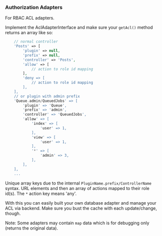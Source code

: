 ### Authorization Adapters
For RBAC ACL adapters.

Implement the AclAdapterInterface and make sure your `getAcl()` method returns an array like so:
```php
    // normal controller
    'Posts' => [
        'plugin' => null,
        'prefix' => null,
        'controller' => 'Posts',
        'allow' => [
            // action to role id mapping
        ],
        'deny => [
            // action to role id mapping
        ],
    ],
    // or plugin with admin prefix
    'Queue.admin/QueuedJobs' => [
        'plugin' => 'Queue',
        'prefix' => 'admin',
        'controller' => 'QueuedJobs',
        'allow' => [
            'index' => [
                'user' => 1,
            ],
            'view' => [
                'user' => 1,
            ],
            '*' => [
                'admin' => 3,
            ],
        ],
    ],
    ...
```

Unique array keys due to the internal `PluginName.prefix/ControllerName` syntax.
URL elements and then an array of actions mapped to their role id(s).
The `*` action key means 'any'.

With this you can easily built your own database adapter and manage your ACL via backend.
Make sure you bust the cache with each update/change, though.

Note: Some adapters may contain `map` data which is for debugging only (returns the original data).
